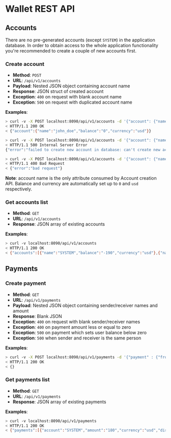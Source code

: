 # Wallet REST API

## Accounts

There are no pre-generated accounts (except `SYSTEM`) in the application database.
In order to obtain access to the whole application functionality you're recommended to create a couple of new accounts first.

### Create account

- __Method__: `POST`
- __URL__: `/api/v1/accounts`
- __Payload__: Nested JSON object containing account name
- __Response__: JSON struct of created account
- __Exception__: `400` on request with blank account name
- __Exception__: `500` on request with duplicated account name

__Examples__:
```bash
> curl -v -X POST localhost:8090/api/v1/accounts -d '{"account": {"name": "john_doe"}}'
< HTTP/1.1 200 OK
< {"account":{"name":"john_doe","balance":"0","currency":"usd"}}
```

```bash
> curl -v -X POST localhost:8090/api/v1/accounts -d '{"account": {"name": "john_doe"}}'
< HTTP/1.1 500 Internal Server Error
{"error":"failed to create new account in database: can't create new account: pq: duplicate key value violates unique constraint \"accounts_name_key\""}
```

```bash
> curl -v -X POST localhost:8090/api/v1/accounts -d '{"account": {"name": ""}}'
< HTTP/1.1 400 Bad Request
< {"error":"bad request"}
```

__Note__: account name is the only attribute consumed by Account creation API. Balance and currency are automatically set up to `0` and `usd` respectively.

### Get accounts list

- __Method__: `GET`
- __URL__: `/api/v1/accounts`
- __Response__: JSON array of existing accounts

__Examples__:
```bash
> curl -v localhost:8090/api/v1/accounts
< HTTP/1.1 200 OK
< {"accounts":[{"name":"SYSTEM","balance":"-190","currency":"usd"},{"name":"john_doe","balance":"190","currency":"usd"}]}
```

## Payments

### Create payment

- __Method__: `GET`
- __URL__: `/api/v1/payments`
- __Payload__: Nested JSON object containing sender/receiver names and amount
- __Response__: Blank JSON
- __Exception__: `400` on request with blank sender/receiver names
- __Exception__: `400` on payment amount less or equal to zero
- __Exception__: `500` on payment which sets user balance below zero
- __Exception__: `500` when sender and receiver is the same person

__Examples__:
```bash
> curl -v -X POST localhost:8090/api/v1/payments -d '{"payment" : {"from": "SYSTEM", "to": "john_doe", "amount": 10.12}}'
< HTTP/1.1 200 OK
< {}
```

### Get payments list

- __Method__: `GET`
- __URL__: `/api/v1/payments`
- __Response__: JSON array of existing payments

__Examples__:
```bash
> curl -v localhost:8090/api/v1/payments
< HTTP/1.1 200 OK
< {"payments":[{"account":"SYSTEM","amount":"180","currency":"usd","direction":"outgoing","to_account":"john_doe"},{"account":"john_doe","amount":"180","currency":"usd","direction":"incoming","from_account":"SYSTEM"}]}
```

